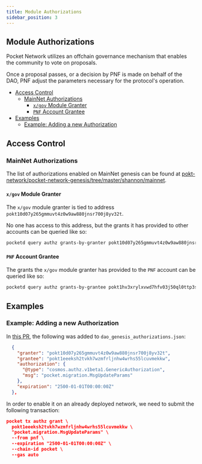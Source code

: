 ```yaml
---
title: Module Authorizations
sidebar_position: 3
---
```


## Module Authorizations <!-- omit in toc -->

Pocket Network utilizes an offchain governance mechanism that enables the community to vote on proposals.

Once a proposal passes, or a decision by PNF is made on behalf of the DAO, PNF adjust the parameters necessary for the protocol's operation.

- [Access Control](#access-control)
  - [MainNet Authorizations](#mainnet-authorizations)
    - [`x/gov` Module Granter](#xgov-module-granter)
    - [`PNF` Account Grantee](#pnf-account-grantee)
- [Examples](#examples)
  - [Example: Adding a new Authorization](#example-adding-a-new-authorization)

## Access Control

### MainNet Authorizations

The list of authorizations enabled on MainNet genesis can be found at [pokt-network/pocket-network-genesis/tree/master/shannon/mainnet](https://github.com/pokt-network/pocket-network-genesis/tree/master/shannon/mainnet).

#### `x/gov` Module Granter

The `x/gov` module granter is tied to address `pokt10d07y265gmmuvt4z0w9aw880jnsr700j8yv32t`.

No one has access to this address, but the grants it has provided to other accounts can be queried like so:

```bash
pocketd query authz grants-by-granter pokt10d07y265gmmuvt4z0w9aw880jnsr700j8yv32t --node https://shannon-grove-rpc.mainnet.poktroll.com
```

#### `PNF` Account Grantee

The grants the `x/gov` module granter has provided to the `PNF` account can be queried like so:

```bash
pocketd query authz grants-by-grantee pokt1hv3xrylxvwd7hfv03j50ql0ttp3s5hqqelegmv --node https://shannon-grove-rpc.mainnet.poktroll.com
```

## Examples

### Example: Adding a new Authorization

In [this PR](https://github.com/pokt-network/poktroll/pull/1173/files), the following was added to `dao_genesis_authorizations.json`:

```json
  {
    "granter": "pokt10d07y265gmmuvt4z0w9aw880jnsr700j8yv32t",
    "grantee": "pokt1eeeksh2tvkh7wzmfrljnhw4wrhs55lcuvmekkw",
    "authorization": {
      "@type": "cosmos.authz.v1beta1.GenericAuthorization",
      "msg": "pocket.migration.MsgUpdateParams"
    },
    "expiration": "2500-01-01T00:00:00Z"
  },
```

In order to enable it on an already deployed network, we need to submit the following transaction:

```json
pocket tx authz grant \
  pokt1eeeksh2tvkh7wzmfrljnhw4wrhs55lcuvmekkw \
  "pocket.migration.MsgUpdateParams" \
  --from pnf \
  --expiration "2500-01-01T00:00:00Z" \
  --chain-id pocket \
  --gas auto
```
